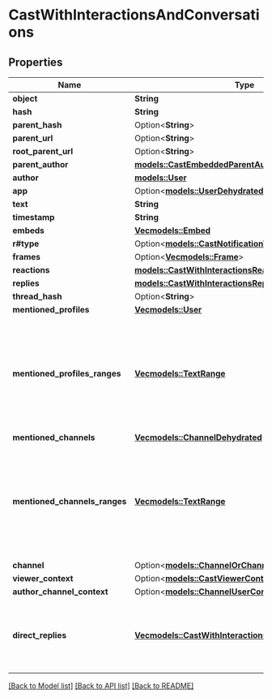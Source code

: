 # CastWithInteractionsAndConversations

## Properties

Name | Type | Description | Notes
------------ | ------------- | ------------- | -------------
**object** | **String** |  | 
**hash** | **String** |  | 
**parent_hash** | Option<**String**> |  | 
**parent_url** | Option<**String**> |  | 
**root_parent_url** | Option<**String**> |  | 
**parent_author** | [**models::CastEmbeddedParentAuthor**](CastEmbedded_parent_author.md) |  | 
**author** | [**models::User**](User.md) |  | 
**app** | Option<[**models::UserDehydrated**](UserDehydrated.md)> |  | [optional]
**text** | **String** |  | 
**timestamp** | **String** |  | 
**embeds** | [**Vec<models::Embed>**](Embed.md) |  | 
**r#type** | Option<[**models::CastNotificationType**](CastNotificationType.md)> |  | [optional]
**frames** | Option<[**Vec<models::Frame>**](Frame.md)> |  | [optional]
**reactions** | [**models::CastWithInteractionsReactions**](CastWithInteractionsReactions.md) |  | 
**replies** | [**models::CastWithInteractionsReplies**](CastWithInteractionsReplies.md) |  | 
**thread_hash** | Option<**String**> |  | 
**mentioned_profiles** | [**Vec<models::User>**](User.md) |  | 
**mentioned_profiles_ranges** | [**Vec<models::TextRange>**](TextRange.md) | Positions within the text (inclusive start, exclusive end) where each mention occurs. Each index within this list corresponds to the same-numbered index in the mentioned_profiles list.  | 
**mentioned_channels** | [**Vec<models::ChannelDehydrated>**](ChannelDehydrated.md) |  | 
**mentioned_channels_ranges** | [**Vec<models::TextRange>**](TextRange.md) | Positions within the text (inclusive start, exclusive end) where each mention occurs. Each index within this list corresponds to the same-numbered index in the mentioned_channels list.  | 
**channel** | Option<[**models::ChannelOrChannelDehydrated**](ChannelOrChannelDehydrated.md)> |  | 
**viewer_context** | Option<[**models::CastViewerContext**](CastViewerContext.md)> |  | [optional]
**author_channel_context** | Option<[**models::ChannelUserContext**](ChannelUserContext.md)> |  | [optional]
**direct_replies** | [**Vec<models::CastWithInteractionsAndConversationsRef>**](CastWithInteractionsAndConversationsRef.md) | note: This is recursive. It contains the direct replies to the cast and their direct replies up to n reply_depth. | 

[[Back to Model list]](../README.md#documentation-for-models) [[Back to API list]](../README.md#documentation-for-api-endpoints) [[Back to README]](../README.md)


